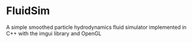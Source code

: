 # FluidSim
A simple smoothed particle hydrodynamics fluid simulator implemented in C++ with the imgui library and OpenGL